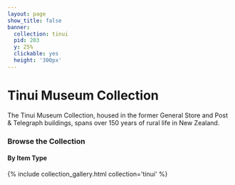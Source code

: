 ```yaml
---
layout: page
show_title: false
banner:
  collection: tinui
  pid: 203
  y: 25%
  clickable: yes
  height: '300px'
---
```


# Tinui Museum Collection

The Tinui Museum Collection, housed in the former General Store and Post & Telegraph buildings, spans over 150 years of
rural life in New Zealand.

### Browse the Collection

#### By Item Type
{% include collection_gallery.html collection='tinui' %}
